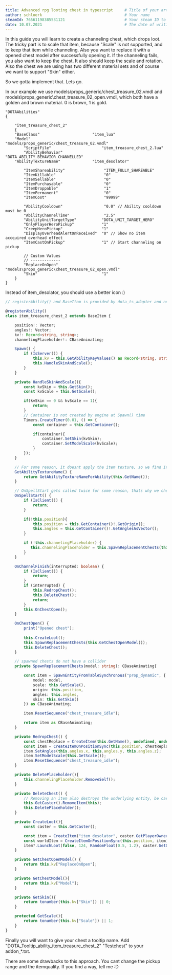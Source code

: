 ```yaml
---
title: Advanced rpg looting chest in typescript     # Title of your article (required)
author: schloerk                                    # Your name
steamId: 76561198385531121                          # Your steam ID to link to your steam profile
date: 10.07.2021                                    # The date of writing
---
```



In this guide you will learn to create a channeling chest, which drops loot.
The tricky part is to scale that item, because "Scale" is not supported, and to keep that item while channeling. Also you want to replace it with a opened chest model after successfully opening it. If the channeling fails, you also want to keep the chest.
It also should keep the scale and rotation. Also the chest we are using has two different material sets and of course we want to support "Skin" either.

So we gotta implement that. Lets go.

In our example we use models/props_generic/chest_treasure_02.vmdl and models\props_generic\chest_treasure_02_open.vmdl, which both have a golden and brown material. 0 is brown, 1 is gold.

```
"DOTAAbilities"
{

    "item_treasure_chest_2"
	{
	"BaseClass"                       "item_lua"
	"Model"                           "models/props_generic/chest_treasure_02.vmdl"
        "ScriptFile"                      "item_treasure_chest_2.lua"
        "AbilityBehavior"                 "DOTA_ABILITY_BEHAVIOR_CHANNELLED"
	"AbilityTextureName"              "item_desolator"

        "ItemShareability"                 "ITEM_FULLY_SHAREABLE"
        "ItemKillable"                     "0"
        "ItemSellable"                     "0" 
        "ItemPurchasable"                  "0"
        "ItemDroppable"                    "1" 
        "ItemPermanent"                    "0"
        "ItemCost"                         "99999" 
        
        "AbilityCooldown"                  "0.0" // Ability cooldown must be 0
        "AbilityChannelTime"               "2.5"
        "AbilityUnitTargetType"           "DOTA_UNIT_TARGET_HERO"
        "OnlyPlayerHeroPickup"            "1"
        "CreepHeroPickup"                 "1"
        "DisplayOverheadAlertOnReceived"  "0" // Show no item accquired overhead effect
        "ItemCastOnPickup"                "1" // Start channeling on pickup

        // Custom Values
        // -------------
        "ReplaceOnOpen"                   "models\props_generic\chest_treasure_02_open.vmdl"
        "Skin"                            "1"
	}
}
```

Instead of item_desolator, you should use a better icon :)

```ts
// registerAbility() and BaseItem is provided by dota_ts_adapter and needs to imported.

@registerAbility()
class item_treasure_chest_2 extends BaseItem {

    position!: Vector;
    angles!: Vector;
    kv!: Record<string, string>;
    channelingPlaceholder!: CBaseAnimating;

    Spawn() {
        if (IsServer()) {
            this.kv = this.GetAbilityKeyValues() as Record<string, string>;           
            this.HandleSkinAndScale();
        }
    }

    private HandleSkinAndScale(){
        const kvSkin = this.GetSkin();
        const kvScale = this.GetScale();

        if(kvSkin == 0 && kvScale == 1){
            return;
        }
        // Container is not created by engine at Spawn() time
        Timers.CreateTimer(0.01, () => {
            const container = this.GetContainer();

            if(container){
                container.SetSkin(kvSkin);
                container.SetModelScale(kvScale);
            }
        });
    }

    // For some reason, it doesnt apply the item texture, so we find it here
    GetAbilityTextureName() {
        return GetAbilityTextureNameForAbility(this.GetName());
    }

    // OnSpellStart gets called twice for some reason, thats why we check if position and placeholder are set
    OnSpellStart() {
        if (IsClient()) {
            return;
        }

        if(!this.position){
            this.position = this.GetContainer()!.GetOrigin();
            this.angles = this.GetContainer()!.GetAnglesAsVector();
        }

        if (!this.channelingPlaceholder) {
           this.channelingPlaceholder = this.SpawnReplacementChests(this.GetChestModel());
        }
    }

    OnChannelFinish(interrupted: boolean) {
        if (IsClient()) {
            return;
        }
        if (interrupted) {
            this.RedropChest();
            this.DeleteChest();
            return;
        }
        this.OnChestOpen();
    }

    OnChestOpen() {
        print("Opened chest");
        
        this.CreateLoot();
        this.SpawnReplacementChests(this.GetChestOpenModel());
        this.DeleteChest();
    }

    // spawned chests do not have a collider
    private SpawnReplacementChests(model: string): CBaseAnimating{

        const item = SpawnEntityFromTableSynchronous("prop_dynamic", {
            model: model,
            scale: this.GetScale(),
            origin: this.position,
            angles: this.angles,
            skin: this.GetSkin()
        }) as CBaseAnimating;

        item.ResetSequence("chest_treasure_idle");

        return item as CBaseAnimating;
    }

    private RedropChest() {
        const chestReplace = CreateItem(this.GetName(), undefined, undefined);
        const item = CreateItemOnPositionSync(this.position, chestReplace);
        item.SetAngles(this.angles.x, this.angles.y, this.angles.z);
        item.SetModelScale(this.GetScale());
        item.ResetSequence("chest_treasure_idle");
    }

    private DeletePlaceholder(){
        this.channelingPlaceholder.RemoveSelf();
    }

    private DeleteChest() {
        // Removing an item also destroys the underlying entity, be carefull
        this.GetCaster().RemoveItem(this);
        this.DeletePlaceholder();
    }

    private CreateLoot(){
        const caster = this.GetCaster();

        const item = CreateItem("item_desolator", caster.GetPlayerOwner(), undefined);
        const worldItem = CreateItemOnPositionSync(this.position, item);
        item?.LaunchLoot(false, 124, RandomFloat(0.5, 1.2), caster.GetOrigin().__add(RandomVector(RandomInt(50, 150))));
    }

    private GetChestOpenModel() {
        return this.kv["ReplaceOnOpen"];
    }

    private GetChestModel(){
        return this.kv["Model"];
    }

    private GetSkin(){
        return tonumber(this.kv["Skin"]) || 0;
    }

    protected GetScale(){
        return tonumber(this.kv["Scale"]) || 1;
    }
}
```

Finally you will want to give your chest a tooltip name. Add "DOTA_Tooltip_ability_item_treasure_chest_2"			"Testchest" to your addon_*.txt.

There are some drawbacks to this approach. You cant change the pickup range and the itemquality. If you find a way, tell me :D

